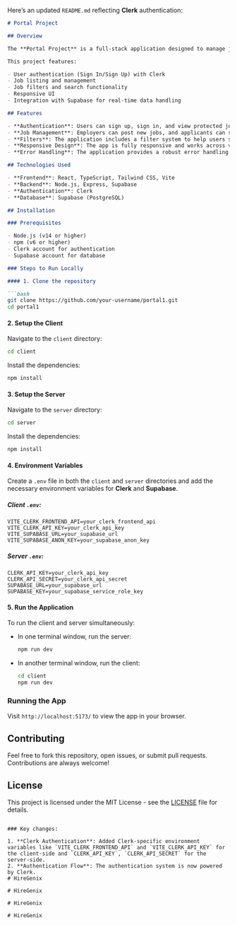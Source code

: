 Here’s an updated `README.md` reflecting **Clerk** authentication:

```markdown
# Portal Project

## Overview

The **Portal Project** is a full-stack application designed to manage job listings, user authentication, and job applications. It consists of a client-side built using **React** and a server-side built using **Node.js** and **Express**, connected to a **Supabase** backend for managing data storage. Authentication is handled using **Clerk**, which provides a secure and easy-to-use user authentication solution.

This project features:

- User authentication (Sign In/Sign Up) with Clerk
- Job listing and management
- Job filters and search functionality
- Responsive UI
- Integration with Supabase for real-time data handling

## Features

- **Authentication**: Users can sign up, sign in, and view protected job listing pages using **Clerk** authentication.
- **Job Management**: Employers can post new jobs, and applicants can search and apply for jobs.
- **Filters**: The application includes a filter system to help users search for jobs by category, location, etc.
- **Responsive Design**: The app is fully responsive and works across various devices.
- **Error Handling**: The application provides a robust error handling mechanism for a smooth user experience.

## Technologies Used

- **Frontend**: React, TypeScript, Tailwind CSS, Vite
- **Backend**: Node.js, Express, Supabase
- **Authentication**: Clerk
- **Database**: Supabase (PostgreSQL)

## Installation

### Prerequisites

- Node.js (v14 or higher)
- npm (v6 or higher)
- Clerk account for authentication
- Supabase account for database

### Steps to Run Locally

#### 1. Clone the repository

```bash
git clone https://github.com/your-username/portal1.git
cd portal1
```

#### 2. Setup the Client

Navigate to the `client` directory:

```bash
cd client
```

Install the dependencies:

```bash
npm install
```

#### 3. Setup the Server

Navigate to the `server` directory:

```bash
cd server
```

Install the dependencies:

```bash
npm install
```

#### 4. Environment Variables

Create a `.env` file in both the `client` and `server` directories and add the necessary environment variables for **Clerk** and **Supabase**.

##### Client `.env`:
```
VITE_CLERK_FRONTEND_API=your_clerk_frontend_api
VITE_CLERK_API_KEY=your_clerk_api_key
VITE_SUPABASE_URL=your_supabase_url
VITE_SUPABASE_ANON_KEY=your_supabase_anon_key
```

##### Server `.env`:
```
CLERK_API_KEY=your_clerk_api_key
CLERK_API_SECRET=your_clerk_api_secret
SUPABASE_URL=your_supabase_url
SUPABASE_KEY=your_supabase_service_role_key
```

#### 5. Run the Application

To run the client and server simultaneously:

- In one terminal window, run the server:
  ```bash
  npm run dev
  ```

- In another terminal window, run the client:
  ```bash
  cd client
  npm run dev
  ```

### Running the App

Visit `http://localhost:5173/` to view the app in your browser.

## Contributing

Feel free to fork this repository, open issues, or submit pull requests. Contributions are always welcome!

## License

This project is licensed under the MIT License - see the [LICENSE](LICENSE) file for details.
```

### Key changes:

1. **Clerk Authentication**: Added Clerk-specific environment variables like `VITE_CLERK_FRONTEND_API` and `VITE_CLERK_API_KEY` for the client-side and `CLERK_API_KEY`, `CLERK_API_SECRET` for the server-side.
2. **Authentication Flow**: The authentication system is now powered by Clerk.
#   H i r e G e n i x  
 #   H i r e G e n i x  
 #   H i r e G e n i x  
 #   H i r e G e n i x  
 
